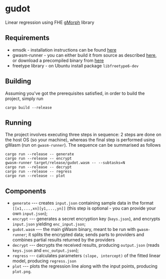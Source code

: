 # gudot
Linear regression using FHE [gMorph] library

[gMorph]: https://github.com/golemfactory/gmorph

## Requirements
* emsdk - installation instructions can be found
  [here](https://emscripten.org/docs/getting_started/downloads.html)
* gwasm-runner - you can either build it from source as described
  [here](https://github.com/golemfactory/gwasm-runner), or download
  a precompiled binary from [here](https://github.com/golemfactory/gwasm-runner/releases)
* freetype library - on Ubuntu install package `libfreetype6-dev`
## Building
Assuming you've got the prerequisites satisfied, in order to build the project, simply run

```
cargo build --release
```

## Running
The project involves executing three steps in sequence: 2 steps are done on the host OS (so your machine),
whereas the final step is performed using gWasm (run on `gwasm-runner`). The sequence can be
summarised as follows

```
cargo run --release -- generate
cargo run --release -- encrypt
gwasm-runner target/release/gudot.wasm -- --subtasks=N
cargo run --release -- decrypt
cargo run --release -- regress
cargo run --release -- plot
```

## Components
* `generate` --- creates `input.json` containing sample data in the format `[[x1,...,xn][y1,...,yn]]`
  (this step is optional - you can provide your own `input.json`);
* `encrypt` --- generates a secret encryption key (`keys.json`), and encrypts `input.json` yielding `enc_input.json`;
* `gudot.wasm` --- the main gWasm binary, meant to be run with `gwasm-runner`; it splits the encrypted data;
  sends parts to providers and combines partial results returned by the providers
* `decrypt` --- decrypts the received results, producing `output.json`   (reads `keys.json` and `enc_output.json`);
* `regress` --- calculates parameters `(slope, intercept)` of the fitted linear model, producing `regress.json`
* `plot` --- plots the regression line along with the input points, producing `plot.png`.
